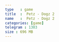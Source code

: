 ```yaml
---
type   : game
title  :  Petz - Dogz 2
name   :  Petz - Dogz 2
categories: [game]
telegram : 1303
size : 696 MB
---
```



